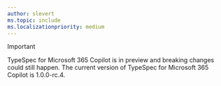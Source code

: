 ```yaml
---
author: slevert
ms.topic: include
ms.localizationpriority: medium
---
```


<!-- markdownlint-disable MD041-->

> [!IMPORTANT]
> TypeSpec for Microsoft 365 Copilot is in preview and breaking changes could still happen. The current version of TypeSpec for Microsoft 365 Copilot is 1.0.0-rc.4.
